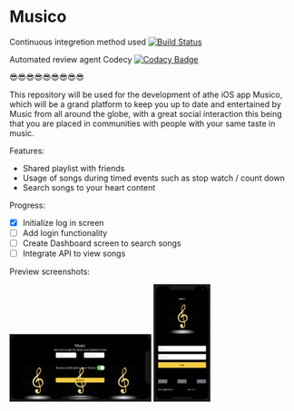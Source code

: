 # **Musico**

Continuous integretion method used [![Build Status](https://app.bitrise.io/app/19aa399bb0ad0cba/status.svg?token=uhXx5jaVWCvHg16khFczHQ)](https://app.bitrise.io/app/19aa399bb0ad0cba)

Automated review agent Codecy [![Codacy Badge](https://api.codacy.com/project/badge/Grade/351c465aadc446439d011077807fcdd7)](https://app.codacy.com/manual/NathanDVT/Musico?utm_source=github.com&utm_medium=referral&utm_content=NathanDVT/Musico&utm_campaign=Badge_Grade_Dashboard)

:sunglasses::sunglasses::sunglasses::sunglasses::sunglasses::sunglasses::sunglasses::sunglasses::sunglasses:

This repository will be used for the development of athe iOS app Musico, which will be a grand platform to keep you up to date and entertained by Music from all around the globe, with a great social interaction this being that you are placed in communities with people with your same taste in music.

Features:
-  Shared playlist with friends
-  Usage of songs during timed events such as stop watch / count down
-  Search songs to your heart content

Progress:
-  [x] Initialize log in screen
-  [ ] Add login functionality
-  [ ] Create Dashboard screen to search songs
-  [ ] Integrate API to view songs

Preview screenshots:

<img src="register_screen_p.png" width="250" > </img>
<img src="login_screen_l.png" width="100" > </img>
